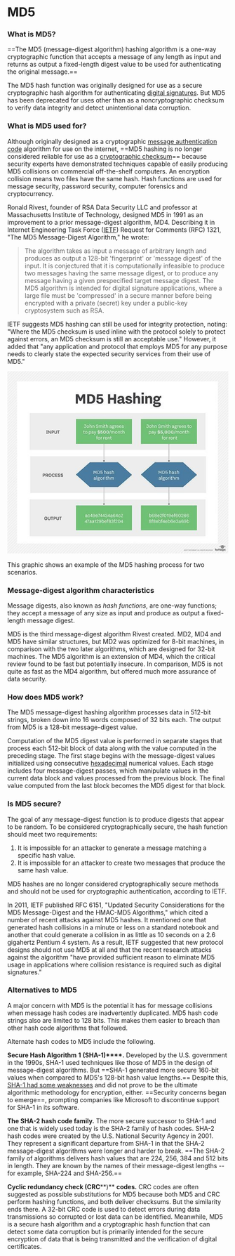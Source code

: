 # MD5

### What is MD5?

==The MD5 (message-digest algorithm) hashing algorithm is a one-way cryptographic function that accepts a message of any length as input and returns as output a fixed-length digest value to be used for authenticating the original message.==

The MD5 hash function was originally designed for use as a secure cryptographic hash algorithm for authenticating [digital signatures](https://www.techtarget.com/searchsecurity/definition/digital-signature). But MD5 has been deprecated for uses other than as a noncryptographic checksum to verify data integrity and detect unintentional data corruption.

### What is MD5 used for?

Although originally designed as a cryptographic [message authentication code](https://www.techtarget.com/searchsecurity/definition/message-authentication-code-MAC) algorithm for use on the internet, ==MD5 hashing is no longer considered reliable for use as a [cryptographic checksum](https://www.techtarget.com/searchsecurity/definition/cryptographic-checksum)== because security experts have demonstrated techniques capable of easily producing MD5 collisions on commercial off-the-shelf computers. An encryption collision means two files have the same hash. Hash functions are used for message security, password security, computer forensics and cryptocurrency.

Ronald Rivest, founder of RSA Data Security LLC and professor at Massachusetts Institute of Technology, designed MD5 in 1991 as an improvement to a prior message-digest algorithm, MD4. Describing it in Internet Engineering Task Force ([IETF](https://whatis.techtarget.com/definition/IETF-Internet-Engineering-Task-Force)) Request for Comments (RFC) 1321, "The MD5 Message-Digest Algorithm," he wrote:

> The algorithm takes as input a message of arbitrary length and produces as output a 128-bit 'fingerprint' or 'message digest' of the input. It is conjectured that it is computationally infeasible to produce two messages having the same message digest, or to produce any message having a given prespecified target message digest. The MD5 algorithm is intended for digital signature applications, where a large file must be 'compressed' in a secure manner before being encrypted with a private (secret) key under a public-key cryptosystem such as RSA.

IETF suggests MD5 hashing can still be used for integrity protection, noting: "Where the MD5 checksum is used inline with the protocol solely to protect against errors, an MD5 checksum is still an acceptable use." However, it added that "any application and protocol that employs MD5 for any purpose needs to clearly state the expected security services from their use of MD5."

![The outcome of two different MD5 hashing examples](MD5.assets/security-md5_hashing_mobile.jpg)

This graphic shows an example of the MD5 hashing process for two scenarios.

### Message-digest algorithm characteristics

Message digests, also known as *hash functions*, are one-way functions; they accept a message of any size as input and produce as output a fixed-length message digest.

MD5 is the third message-digest algorithm Rivest created. MD2, MD4 and MD5 have similar structures, but MD2 was optimized for 8-bit machines, in comparison with the two later algorithms, which are designed for 32-bit machines. The MD5 algorithm is an extension of MD4, which the critical review found to be fast but potentially insecure. In comparison, MD5 is not quite as fast as the MD4 algorithm, but offered much more assurance of data security.

### How does MD5 work?

The MD5 message-digest hashing algorithm processes data in 512-bit strings, broken down into 16 words composed of 32 bits each. The output from MD5 is a 128-bit message-digest value.

Computation of the MD5 digest value is performed in separate stages that process each 512-bit block of data along with the value computed in the preceding stage. The first stage begins with the message-digest values initialized using consecutive [hexadecimal](https://whatis.techtarget.com/definition/hexadecimal) numerical values. Each stage includes four message-digest passes, which manipulate values in the current data block and values processed from the previous block. The final value computed from the last block becomes the MD5 digest for that block.

### Is MD5 secure?

The goal of any message-digest function is to produce digests that appear to be random. To be considered cryptographically secure, the hash function should meet two requirements:

1. It is impossible for an attacker to generate a message matching a specific hash value.
2. It is impossible for an attacker to create two messages that produce the same hash value.

MD5 hashes are no longer considered cryptographically secure methods and should not be used for cryptographic authentication, according to IETF.

In 2011, IETF published RFC 6151, "Updated Security Considerations for the MD5 Message-Digest and the HMAC-MD5 Algorithms," which cited a number of recent attacks against MD5 hashes. It mentioned one that generated hash collisions in a minute or less on a standard notebook and another that could generate a collision in as little as 10 seconds on a 2.6 gigahertz Pentium 4 system. As a result, IETF suggested that new protocol designs should not use MD5 at all and that the recent research attacks against the algorithm "have provided sufficient reason to eliminate MD5 usage in applications where collision resistance is required such as digital signatures."

### Alternatives to MD5

A major concern with MD5 is the potential it has for message collisions when message hash codes are inadvertently duplicated. MD5 hash code strings also are limited to 128 bits. This makes them easier to breach than other hash code algorithms that followed.

Alternate hash codes to MD5 include the following.

**Secure Hash Algorithm** **1** **(SHA-1)****.** Developed by the U.S. government in the 1990s, SHA-1 used techniques like those of MD5 in the design of message-digest algorithms. But ==SHA-1 generated more secure 160-bit values when compared to MD5's 128-bit hash value lengths.== Despite this, [SHA-1 had some weaknesses](https://www.techtarget.com/searchsecurity/tip/SHA-1-collision-How-the-attack-completely-breaks-the-hash-function) and did not prove to be the ultimate algorithmic methodology for encryption, either. ==Security concerns began to emerge==, prompting companies like Microsoft to discontinue support for SHA-1 in its software.

**The SHA-2 hash code family.** The more secure successor to SHA-1 and one that is widely used today is the SHA-2 family of hash codes. SHA-2 hash codes were created by the U.S. National Security Agency in 2001. They represent a significant departure from SHA-1 in that the SHA-2 message-digest algorithms were longer and harder to break. ==The SHA-2 family of algorithms delivers hash values that are 224, 256, 384 and 512 bits in length. They are known by the names of their message-digest lengths -- for example, SHA-224 and SHA-256.==

**C****yclic redundancy check (C****RC****)** **codes.** CRC codes are often suggested as possible substitutions for MD5 because both MD5 and CRC perform hashing functions, and both deliver checksums. But the similarity ends there. A 32-bit CRC code is used to detect errors during data transmissions so corrupted or lost data can be identified. Meanwhile, MD5 is a secure hash algorithm and a cryptographic hash function that can detect some data corruption but is primarily intended for the secure encryption of data that is being transmitted and the verification of digital certificates.